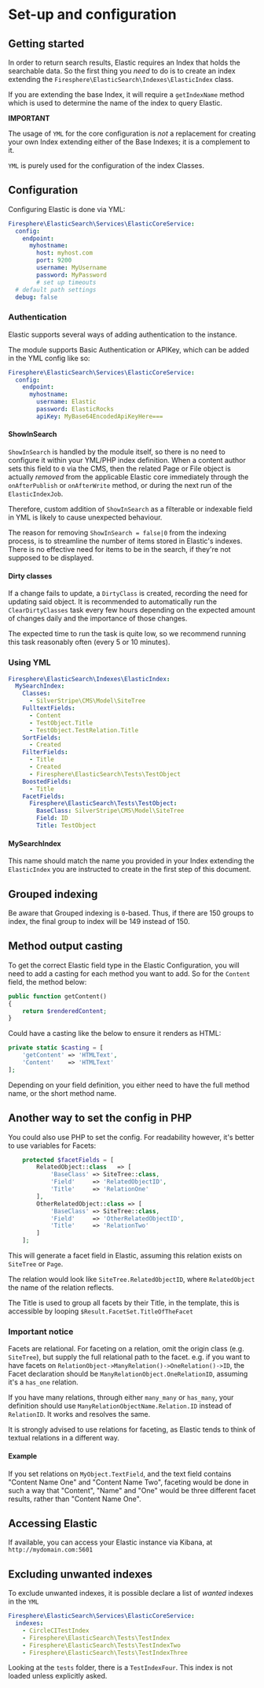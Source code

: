 # Set-up and configuration

## Getting started

In order to return search results, Elastic requires an Index that holds the searchable data.
So the first thing you _need_ to do is to create an index extending the
`Firesphere\ElasticSearch\Indexes\ElasticIndex` class.

If you are extending the base Index, it will require a `getIndexName` method
which is used to determine the name of the index to query Elastic.

**IMPORTANT**

The usage of `YML` for the core configuration is _not_ a replacement for creating your own Index
extending either of the Base Indexes; it is a complement to it.

`YML` is purely used for the configuration of the index Classes.

## Configuration

Configuring Elastic is done via YML:
```yaml
Firesphere\ElasticSearch\Services\ElasticCoreService:
  config:
    endpoint:
      myhostname:
        host: myhost.com
        port: 9200
        username: MyUsername
        password: MyPassword
        # set up timeouts
  # default path settings
  debug: false
```

### Authentication

Elastic supports several ways of adding authentication to the instance.

The module supports Basic Authentication or APIKey, which can be added in the YML config like so:
```yaml
Firesphere\ElasticSearch\Services\ElasticCoreService:
  config:
    endpoint:
      myhostname:
        username: Elastic
        password: ElasticRocks
        apiKey: MyBase64EncodedApiKeyHere===
```

#### ShowInSearch

`ShowInSearch` is handled by the module itself, so there is no need to configure it within your YML/PHP index definition. 
When a content author sets this field to `0` via the CMS, then the related Page or File object is actually _removed_ from the applicable Elastic 
core immediately through the `onAfterPublish` or `onAfterWrite` method, or during the next run of the `ElasticIndexJob`.

Therefore, custom addition of `ShowInSearch` as a filterable or indexable field in YML
is likely to cause unexpected behaviour.

The reason for removing `ShowInSearch = false|0` from the indexing process, 
is to streamline the number of items stored in Elastic's indexes. 
There is no effective need for items to be in the search, if they're not supposed to 
be displayed.

#### Dirty classes

If a change fails to update, a `DirtyClass` is created, recording the need for updating
said object. It is recommended to automatically run the `ClearDirtyClasses` task every few hours
depending on the expected amount of changes daily and the importance of those changes.

The expected time to run the task is quite low, so we recommend running this task reasonably
 often (every 5 or 10 minutes).

 

### Using YML

```yaml
Firesphere\ElasticSearch\Indexes\ElasticIndex:
  MySearchIndex:
    Classes:
      - SilverStripe\CMS\Model\SiteTree
    FulltextFields:
      - Content
      - TestObject.Title
      - TestObject.TestRelation.Title
    SortFields: 
	  - Created
    FilterFields:
      - Title
      - Created
      - Firesphere\ElasticSearch\Tests\TestObject
    BoostedFields:
	  - Title
    FacetFields:
      Firesphere\ElasticSearch\Tests\TestObject:
        BaseClass: SilverStripe\CMS\Model\SiteTree
        Field: ID
        Title: TestObject

```

#### MySearchIndex

This name should match the name you provided in your Index extending the `ElasticIndex` you are instructed
to create in the first step of this document.

## Grouped indexing

Be aware that Grouped indexing is `0`-based. Thus, if there are 150 groups to index,
the final group to index will be 149 instead of 150.

## Method output casting

To get the correct Elastic field type in the Elastic Configuration, you will need to add a
casting for each method you want to add. So for the `Content` field, the method below:

```php
public function getContent()
{
    return $renderedContent;
}
```

Could have a casting like the below to ensure it renders as HTML:

```php
private static $casting = [
    'getContent' => 'HTMLText',
    'Content'    => 'HTMLText'
];
```

Depending on your field definition, you either need to have the full method name, or the short method name.

## Another way to set the config in PHP

You could also use PHP to set the config. For readability however, it's better to use variables for Facets:
```php
    protected $facetFields = [
        RelatedObject::class   => [
            'BaseClass' => SiteTree::class,
            'Field'     => 'RelatedObjectID',
            'Title'     => 'RelationOne'
        ],
        OtherRelatedObject::class => [
            'BaseClass' => SiteTree::class,
            'Field'     => 'OtherRelatedObjectID',
            'Title'     => 'RelationTwo'
        ]
    ];
```

This will generate a facet field in Elastic, assuming this relation exists on `SiteTree` or `Page`.

The relation would look like `SiteTree.RelatedObjectID`, where `RelatedObject` the name of the relation reflects.

The Title is used to group all facets by their Title, in the template, this is accessible by looping `$Result.FacetSet.TitleOfTheFacet`

### Important notice

Facets are relational. For faceting on a relation, omit the origin class (e.g. `SiteTree`), but supply the full relational
path to the facet. e.g. if you want to have facets on `RelationObject->ManyRelation()->OneRelation()->ID`, the Facet declaration should be
`ManyRelationObject.OneRelationID`, assuming it's a `has_one` relation.

If you have many relations, through either `many_many` or `has_many`, your definition should 
use `ManyRelationObjectName.Relation.ID` instead of `RelationID`. It works and resolves the same.

It is strongly advised to use relations for faceting, as Elastic tends to think of textual relations in a different way.

#### Example

If you set relations on `MyObject.TextField`, and the text field contains "Content Name
One" and "Content Name Two", faceting would be done in such a way that "Content", "Name"
and "One" would be three different facet results, rather than "Content Name One".

## Accessing Elastic

If available, you can access your Elastic instance via Kibana, at `http://mydomain.com:5601`

## Excluding unwanted indexes

To exclude unwanted indexes, it is possible declare a list of _wanted_ indexes in the `YML`

```yaml
Firesphere\ElasticSearch\Services\ElasticCoreService:
  indexes:
    - CircleCITestIndex
    - Firesphere\ElasticSearch\Tests\TestIndex
    - Firesphere\ElasticSearch\Tests\TestIndexTwo
    - Firesphere\ElasticSearch\Tests\TestIndexThree
```

Looking at the `tests` folder, there is a `TestIndexFour`. This index is not loaded unless explicitly asked.
